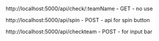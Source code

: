 http://localhost:5000/api/check/:teamName - GET - no use

http://localhost:5000/api/spin - POST - api for spin button

http://localhost:5000/api/checkteam - POST - for input bar
